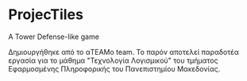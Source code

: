 # ProjecTiles
 
 A Tower Defense-like game

Δημιουργήθηκε από το αTEAMo team.
Το παρόν αποτελεί παραδοτέα εργασία για το μάθημα "Τεχνολογία Λογισμικού" του τμήματος Εφαρμοσμένης Πληροφορικής του Πανεπιστημίου Μακεδονίας.